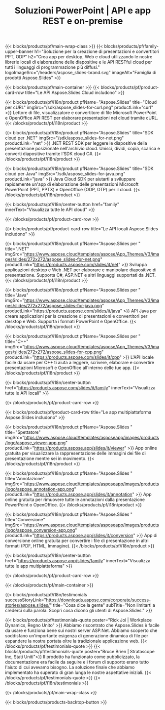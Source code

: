 ﻿---
title: Soluzioni PowerPoint | API e app REST e on-premise
description: Crea app per desktop, Web e cloud utilizzando le nostre librerie locali di elaborazione delle diapositive e le API RESTful cloud per tutti i linguaggi di programmazione più diffusi
weight: 130
family: slides
---

{{< blocks/products/pf/main-wrap-class >}}
{{< blocks/products/pf/family-upper-banner h1="Soluzione per la creazione di presentazioni e convertitori PPT, ODP" h2="Crea app per desktop, Web e cloud utilizzando le nostre librerie locali di elaborazione delle diapositive e le API RESTful cloud per tutti i linguaggi di programmazione più diffusi." logoImageSrc="/headers/aspose_slides-brand.svg" imageAlt="Famiglia di prodotti Aspose.Slides" >}}

{{< blocks/products/pf/main-container >}}
{{< blocks/products/pf/product-card-row title="Le API Aspose.Slides Cloud includono" >}}

{{< blocks/products/pf/i18n/product pfName="Aspose.Slides" title="Cloud per cURL" imgSrc="/sdk/aspose_slides-for-curl.png" productLink="curl" >}}
Lettore di file, visualizzatore e convertitore di file Microsoft PowerPoint e OpenOffice API REST per elaborare presentazioni nel cloud tramite cURL.
{{< /blocks/products/pf/i18n/product >}}

{{< blocks/products/pf/i18n/product pfName="Aspose.Slides" title="SDK cloud per .NET" imgSrc="/sdk/aspose_slides-for-net.png" productLink="net" >}}
.NET REST SDK per leggere le diapositive della presentazione posizionate nell'archivio cloud. Unisci, dividi, copia, scarica e converti diapositive tramite l'SDK cloud C#.
{{< /blocks/products/pf/i18n/product >}}

{{< blocks/products/pf/i18n/product pfName="Aspose.Slides" title="SDK cloud per Java" imgSrc="/sdk/aspose_slides-for-java.png" productLink="java" >}}
Java Cloud SDK per aiutarti a sviluppare rapidamente un'app di elaborazione delle presentazioni Microsoft PowerPoint (PPT, PPTX) e OpenOffice (ODP, OTP) per il cloud.
{{< /blocks/products/pf/i18n/product >}}

{{< blocks/products/pf/i18n/center-button href="family" innerText="Visualizza tutte le API cloud" >}}

{{< /blocks/products/pf/product-card-row >}}

{{< blocks/products/pf/product-card-row title="Le API locali Aspose.Slides includono" >}}

{{< blocks/products/pf/i18n/product pfName="Aspose.Slides per " title=".NET" imgSrc="https://www.aspose.cloud/templates/aspose/App_Themes/V3/images/slides/272x272/aspose_slides-for-net.png" productLink="https://products.aspose.com/slides/it/net" >}}
Sviluppa applicazioni desktop e Web .NET per elaborare e manipolare diapositive di presentazione. Supporta C#, ASP.NET e altri linguaggi supportati da .NET.
{{< /blocks/products/pf/i18n/product >}}

{{< blocks/products/pf/i18n/product pfName="Aspose.Slides per " title="Java" imgSrc="https://www.aspose.cloud/templates/aspose/App_Themes/V3/images/slides/272x272/aspose_slides-for-java.png" productLink="https://products.aspose.com/slides/it/java" >}}
API Java per creare applicazioni per la creazione di presentazioni e convertitori per desktop e Web. Supporta i formati PowerPoint e OpenOffice.
{{< /blocks/products/pf/i18n/product >}}

{{< blocks/products/pf/i18n/product pfName="Aspose.Slides per " title="C++" imgSrc="https://www.aspose.cloud/templates/aspose/App_Themes/V3/images/slides/272x272/aspose_slides-for-cpp.png" productLink="https://products.aspose.com/slides/it/cpp" >}}
L'API locale facile da usare per C++ ti aiuta a leggere, scrivere, elaborare e convertire presentazioni Microsoft e OpenOffice all'interno delle tue app.
{{< /blocks/products/pf/i18n/product >}}

{{< blocks/products/pf/i18n/center-button href="https://products.aspose.com/slides/it/family" innerText="Visualizza tutte le API locali" >}}

{{< /blocks/products/pf/product-card-row >}}

{{< blocks/products/pf/product-card-row title="Le app multipiattaforma Aspose.Slides includono" >}}

{{< blocks/products/pf/i18n/product pfName="Aspose.Slides " title="Spettatore" imgSrc="https://www.aspose.cloud/templates/asposeapp/images/products/logo/aspose_viewer-app.png" productLink="https://products.aspose.app/slides/it/viewer" >}}
App online gratuita per visualizzare la rappresentazione delle immagini dei file di presentazione mentre sei in movimento.
{{< /blocks/products/pf/i18n/product >}}

{{< blocks/products/pf/i18n/product pfName="Aspose.Slides " title="Annotazione" imgSrc="https://www.aspose.cloud/templates/asposeapp/images/products/logo/aspose_annotation-app.png" productLink="https://products.aspose.app/slides/it/annotation" >}}
App online gratuita per rimuovere tutte le annotazioni dalla presentazione PowerPoint o OpenOffice.
{{< /blocks/products/pf/i18n/product >}}

{{< blocks/products/pf/i18n/product pfName="Aspose.Slides " title="Conversione" imgSrc="https://www.aspose.cloud/templates/asposeapp/images/products/logo/aspose_conversion-app.png" productLink="https://products.aspose.app/slides/it/conversion" >}}
App di conversione online gratuita per convertire i file di presentazione in altri formati (PDF, HTML, Immagine).
{{< /blocks/products/pf/i18n/product >}}

{{< blocks/products/pf/i18n/center-button href="https://products.aspose.app/slides/family" innerText="Visualizza tutte le app multipiattaforma" >}}

{{< /blocks/products/pf/product-card-row >}}


{{< /blocks/products/pf/main-container >}}

{{< blocks/products/pf/i18n/testimonials successStoryLink="https://downloads.aspose.com/corporate/success-stories/aspose.slides/" title="Cosa dice la gente" subTitle="Non limitarti a crederci sulla parola. Scopri cosa dicono gli utenti di Aspose.Slides." >}}

{{< blocks/products/pf/testimonials-quote poster="Rick Joi | Workplace Dynamics, Regno Unito" >}}
Abbiamo riscontrato che Aspose.Slides è facile da usare e funziona bene sui nostri server ASP.Net. Abbiamo scoperto che soddisfano un'importante esigenza di generazione dinamica di file per espandere la nostra portata oltre la tradizionale applicazione web.
{{< /blocks/products/pf/testimonials-quote >}}
{{< blocks/products/pf/testimonials-quote poster="Bruce Brien | Stratascope Inc, Stati Uniti">}}
Il prodotto ha funzionato come pubblicizzato, la documentazione era facile da seguire e i forum di supporto erano tutto l'aiuto di cui avevamo bisogno. La soluzione finale che abbiamo implementato ha superato di gran lunga le nostre aspettative iniziali.
{{< /blocks/products/pf/testimonials-quote >}}
{{< /blocks/products/pf/i18n/testimonials >}}

{{< /blocks/products/pf/main-wrap-class >}}

{{< blocks/products/products-backtop-button >}}
